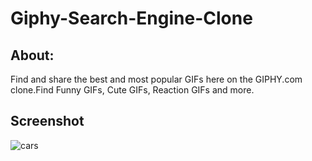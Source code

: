# Giphy-Search-Engine-Clone

## About:
Find and share the best and most popular GIFs here on the GIPHY.com clone.Find Funny GIFs, Cute GIFs, Reaction GIFs and more.

## Screenshot
![cars](https://user-images.githubusercontent.com/61515279/128576324-ec799f14-bb31-4967-a9cd-3d0786861b74.PNG)

